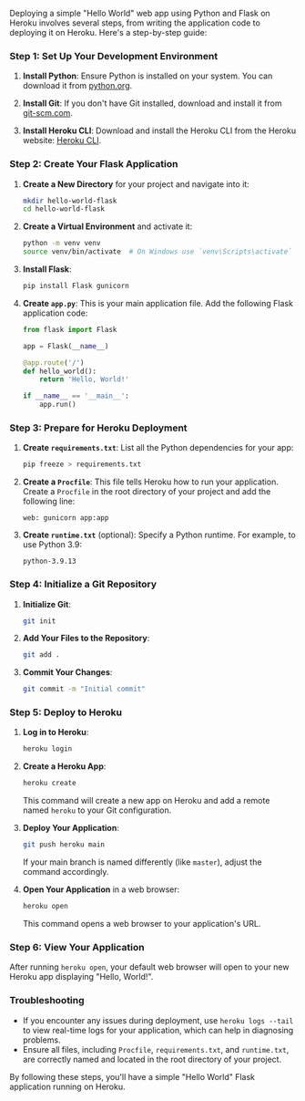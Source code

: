Deploying a simple "Hello World" web app using Python and Flask on Heroku involves several steps, from writing the application code to deploying it on Heroku. Here's a step-by-step guide:

### Step 1: Set Up Your Development Environment

1. **Install Python**: Ensure Python is installed on your system. You can download it from [python.org](https://www.python.org/downloads/).

2. **Install Git**: If you don't have Git installed, download and install it from [git-scm.com](https://git-scm.com/).

3. **Install Heroku CLI**: Download and install the Heroku CLI from the Heroku website: [Heroku CLI](https://devcenter.heroku.com/articles/heroku-cli).

### Step 2: Create Your Flask Application

1. **Create a New Directory** for your project and navigate into it:

   ```bash
   mkdir hello-world-flask
   cd hello-world-flask
   ```

2. **Create a Virtual Environment** and activate it:

   ```bash
   python -m venv venv
   source venv/bin/activate  # On Windows use `venv\Scripts\activate`
   ```

3. **Install Flask**:

   ```bash
   pip install Flask gunicorn
   ```

4. **Create `app.py`**: This is your main application file. Add the following Flask application code:

   ```python
   from flask import Flask

   app = Flask(__name__)

   @app.route('/')
   def hello_world():
       return 'Hello, World!'

   if __name__ == '__main__':
       app.run()
   ```

### Step 3: Prepare for Heroku Deployment

1. **Create `requirements.txt`**: List all the Python dependencies for your app:

   ```bash
   pip freeze > requirements.txt
   ```

2. **Create a `Procfile`**: This file tells Heroku how to run your application. Create a `Procfile` in the root directory of your project and add the following line:

   ```
   web: gunicorn app:app
   ```

3. **Create `runtime.txt`** (optional): Specify a Python runtime. For example, to use Python 3.9:

   ```
   python-3.9.13
   ```

### Step 4: Initialize a Git Repository

1. **Initialize Git**:

   ```bash
   git init
   ```

2. **Add Your Files to the Repository**:

   ```bash
   git add .
   ```

3. **Commit Your Changes**:

   ```bash
   git commit -m "Initial commit"
   ```

### Step 5: Deploy to Heroku

1. **Log in to Heroku**:

   ```bash
   heroku login
   ```

2. **Create a Heroku App**:

   ```bash
   heroku create
   ```

   This command will create a new app on Heroku and add a remote named `heroku` to your Git configuration.

3. **Deploy Your Application**:

   ```bash
   git push heroku main
   ```

   If your main branch is named differently (like `master`), adjust the command accordingly.

4. **Open Your Application** in a web browser:

   ```bash
   heroku open
   ```

   This command opens a web browser to your application's URL.

### Step 6: View Your Application

After running `heroku open`, your default web browser will open to your new Heroku app displaying "Hello, World!".

### Troubleshooting

- If you encounter any issues during deployment, use `heroku logs --tail` to view real-time logs for your application, which can help in diagnosing problems.
- Ensure all files, including `Procfile`, `requirements.txt`, and `runtime.txt`, are correctly named and located in the root directory of your project.

By following these steps, you'll have a simple "Hello World" Flask application running on Heroku.